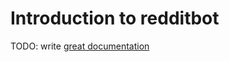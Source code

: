 # Introduction to redditbot

TODO: write [great documentation](http://jacobian.org/writing/what-to-write/)
